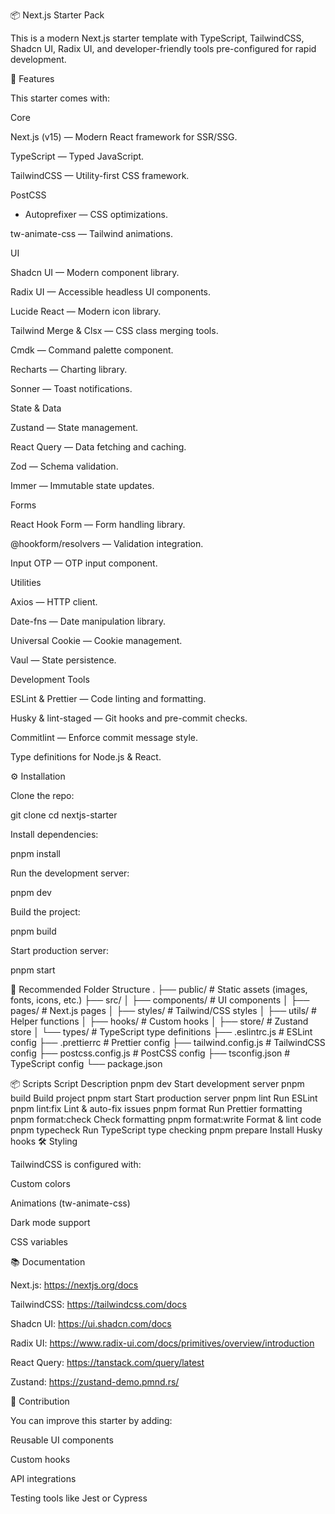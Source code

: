📦 Next.js Starter Pack

This is a modern Next.js starter template with TypeScript, TailwindCSS, Shadcn UI, Radix UI, and developer-friendly tools pre-configured for rapid development.

🚀 Features

This starter comes with:

Core

Next.js
(v15) — Modern React framework for SSR/SSG.

TypeScript
— Typed JavaScript.

TailwindCSS
— Utility-first CSS framework.

PostCSS

- Autoprefixer
  — CSS optimizations.

tw-animate-css
— Tailwind animations.

UI

Shadcn UI
— Modern component library.

Radix UI
— Accessible headless UI components.

Lucide React
— Modern icon library.

Tailwind Merge
& Clsx
— CSS class merging tools.

Cmdk
— Command palette component.

Recharts
— Charting library.

Sonner
— Toast notifications.

State & Data

Zustand
— State management.

React Query
— Data fetching and caching.

Zod
— Schema validation.

Immer
— Immutable state updates.

Forms

React Hook Form
— Form handling library.

@hookform/resolvers
— Validation integration.

Input OTP
— OTP input component.

Utilities

Axios
— HTTP client.

Date-fns
— Date manipulation library.

Universal Cookie
— Cookie management.

Vaul
— State persistence.

Development Tools

ESLint & Prettier — Code linting and formatting.

Husky & lint-staged — Git hooks and pre-commit checks.

Commitlint — Enforce commit message style.

Type definitions for Node.js & React.

⚙ Installation

Clone the repo:

git clone <repo-url>
cd nextjs-starter

Install dependencies:

pnpm install

Run the development server:

pnpm dev

Build the project:

pnpm build

Start production server:

pnpm start

📂 Recommended Folder Structure
.
├── public/ # Static assets (images, fonts, icons, etc.)
├── src/
│ ├── components/ # UI components
│ ├── pages/ # Next.js pages
│ ├── styles/ # Tailwind/CSS styles
│ ├── utils/ # Helper functions
│ ├── hooks/ # Custom hooks
│ ├── store/ # Zustand store
│ └── types/ # TypeScript type definitions
├── .eslintrc.js # ESLint config
├── .prettierrc # Prettier config
├── tailwind.config.js # TailwindCSS config
├── postcss.config.js # PostCSS config
├── tsconfig.json # TypeScript config
└── package.json

📦 Scripts
Script Description
pnpm dev Start development server
pnpm build Build project
pnpm start Start production server
pnpm lint Run ESLint
pnpm lint:fix Lint & auto-fix issues
pnpm format Run Prettier formatting
pnpm format:check Check formatting
pnpm format:write Format & lint code
pnpm typecheck Run TypeScript type checking
pnpm prepare Install Husky hooks
🛠 Styling

TailwindCSS is configured with:

Custom colors

Animations (tw-animate-css)

Dark mode support

CSS variables

📚 Documentation

Next.js: https://nextjs.org/docs

TailwindCSS: https://tailwindcss.com/docs

Shadcn UI: https://ui.shadcn.com/docs

Radix UI: https://www.radix-ui.com/docs/primitives/overview/introduction

React Query: https://tanstack.com/query/latest

Zustand: https://zustand-demo.pmnd.rs/

🤝 Contribution

You can improve this starter by adding:

Reusable UI components

Custom hooks

API integrations

Testing tools like Jest or Cypress
